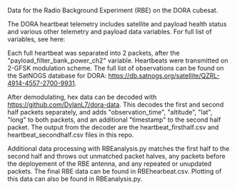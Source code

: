Data for the Radio Background Experiment (RBE) on the DORA cubesat.

The DORA heartbeat telemetry includes satellite and payload health status and various other telemetry and payload data variables. For full list of variables, see here:

Each full heartbeat was separated into 2 packets, after the "payload_filter_bank_power_ch2" variable. Heartbeats were transmitted on 2-GFSK modulation scheme. The full list of observations can be found on the SatNOGS database for DORA: https://db.satnogs.org/satellite/QZRL-4914-4557-2700-9931.

After demodulating, hex data can be decoded with https://github.com/DylanL7/dora-data. This decodes the first and second half packets separately, and adds "observation_time", "altitude", "lat", "long" to both packets, and an additional "timestamp" to the second half packet. The output from the decoder are the heartbeat_firsthalf.csv and heartbeat_secondhalf.csv files in this repo.

Additional data processing with RBEanalysis.py matches the first half to the second half and throws out unmatched packet halves, any packets before the deployement of the RBE antenna, and any repeated or unupdated packets. The final RBE data can be found in RBEhearbeat.csv. Plotting of this data can also be found in RBEanalysis.py.
